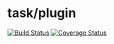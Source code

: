 task/plugin
===========

[![Build Status](https://travis-ci.org/taskphp/plugin.svg?branch=master)](https://travis-ci.org/taskphp/plugin)
[![Coverage Status](https://coveralls.io/repos/taskphp/plugin/badge.png)](https://coveralls.io/r/taskphp/plugin)
